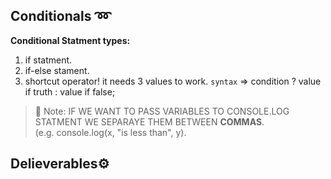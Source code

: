 ## Conditionals :loop:
**Conditional Statment types:** 
  1. if statment.
  2. if-else stament.
  3. shortcut operator! it needs 3 values to work. `syntax` => condition ? value if truth : value if false;

>💌 Note:
>IF WE WANT TO PASS VARIABLES TO CONSOLE.LOG STATMENT WE SEPARAYE THEM BETWEEN **COMMAS**.<br/>
>(e.g. console.log(x, "is less than", y). 








## Delieverables⚙️
